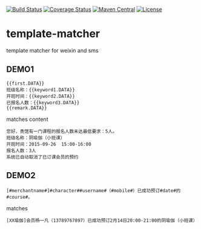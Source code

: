 [![Build Status](https://travis-ci.org/bingoohuang/template-matcher.svg?branch=master)](https://travis-ci.org/bingoohuang/template-matcher)
[![Coverage Status](https://coveralls.io/repos/github/bingoohuang/template-matcher/badge.svg?branch=master)](https://coveralls.io/github/bingoohuang/template-matcher?branch=master)
[![Maven Central](https://maven-badges.herokuapp.com/maven-central/com.github.bingoohuang/template-matcher/badge.svg?style=flat-square)](https://maven-badges.herokuapp.com/maven-central/com.github.bingoohuang/template-matcher/)
[![License](http://img.shields.io/:license-apache-brightgreen.svg)](http://www.apache.org/licenses/LICENSE-2.0.html)

# template-matcher
template matcher for weixin and sms

## DEMO1
```
{{first.DATA}}
班级名称：{{keyword1.DATA}}
开班时间：{{keyword2.DATA}}
已报名人数：{{keyword3.DATA}}
{{remark.DATA}}
```
matches content
```
您好，贵馆有一门课程的报名人数未达最低要求：5人。
班级名称：阴瑜伽（小班课）
开班时间：2015-09-26  15:00-16:00
报名人数：3人
系统已自动取消了已订课会员的预约
```

## DEMO2

```
[#merchantname#]#character##username#（#mobile#）已成功预订#date#的#course#。
```
matches

```
[XX瑜伽]会员杨一凡（13789767897）已成功预订2月14日20:00-21:00的阴瑜伽（小班课）
```